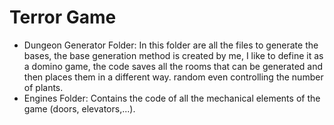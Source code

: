 # Terror Game
 
 - Dungeon Generator Folder:
In this folder are all the files to generate the bases, the base generation method is created by me, I like to define it as a domino game, the code saves all the rooms that can be generated and then places them in a different way. random even controlling the number of plants.
- Engines Folder:
Contains the code of all the mechanical elements of the game (doors, elevators,...).
